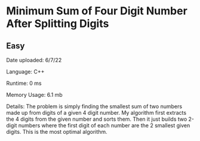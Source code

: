 
# Minimum Sum of Four Digit Number After Splitting Digits

## Easy

Date uploaded: 6/7/22

Language: C++

Runtime: 0 ms

Memory Usage: 6.1 mb

Details: The problem is simply finding the smallest sum of two numbers made up from digits of a given 4 digit number. My algorithm first extracts the 4 digits from the given number and sorts them. Then it just builds two 2-digit numbers where the first digit of each number are the 2 smallest given digits. This is the most optimal algorithm.
